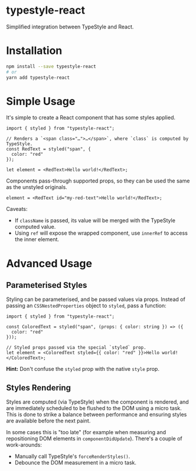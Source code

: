 # typestyle-react

Simplified integration between TypeStyle and React.

# Installation

```sh
npm install --save typestyle-react
# or
yarn add typestyle-react
```

# Simple Usage

It's simple to create a React component that has some styles applied.

```tsx
import { styled } from "typestyle-react";

// Renders a `<span class="…">…</span>`, where `class` is computed by TypeStyle.
const RedText = styled("span", {
  color: "red"
});

let element = <RedText>Hello world!</RedText>;
```

Components pass-through supported props, so they can be used the same as the
unstyled originals.

```tsx
element = <RedText id="my-red-text">Hello world!</RedText>;
```

Caveats:

* If `className` is passed, its value will be merged with the TypeStyle computed
  value.
* Using `ref` will expose the wrapped component, use `innerRef` to access the
  inner element.

# Advanced Usage

## Parameterised Styles

Styling can be parameterised, and be passed values via props. Instead of passing
an `CSSNestedProperties` object to `styled`, pass a function:

```tsx
import { styled } from "typestyle-react";

const ColoredText = styled("span", (props: { color: string }) => ({
  color: "red"
}));

// Styled props passed via the special `styled` prop.
let element = <ColoredText styled={{ color: "red" }}>Hello world!</ColoredText>;
```

**Hint:** Don't confuse the `styled` prop with the native `style` prop.

## Styles Rendering

Styles are computed (via TypeStyle) when the component is rendered, and are
immediately scheduled to be flushed to the DOM using a micro task. This is done
to strike a balance between performance and ensuring styles are available before
the next paint.

In some cases this is "too late" (for example when measuring and repositioning
DOM elements in `componentDidUpdate`). There's a couple of work-arounds:

* Manually call TypeStyle's `forceRenderStyles()`.
* Debounce the DOM measurement in a micro task.
